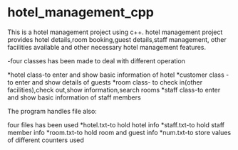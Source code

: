 # hotel_management_cpp
This is a hotel management project using c++.
hotel management project provides hotel details,room booking,guest details,staff management,
other facilities available and other necessary hotel management features.

-four classes has been made to deal with different operation

*hotel class-to enter and show basic information of hotel 
*customer class -to enter and show details of guests
*room class- to check in(other facilities),check out,show information,search rooms
*staff class-to enter and show basic information of staff members

The program handles file also:

four files has been used
*hotel.txt-to hold hotel info
*staff.txt-to hold staff member info
*room.txt-to hold room and guest info
*num.txt-to store values of different counters used

